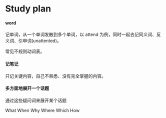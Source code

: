 # Study plan

#### word

记单词，从一个单词发散到多个单词，以 attend 为例，同时一起去记同义词、反义词、引申词(unattented)。

常见不规则动词表。

#### 记笔记

只记关键内容，自己不熟悉、没有完全掌握的内容。

#### 多方面地展开一个话题

通过这些疑问词来展开某个话题

What  When  Why  Where  Which  How

